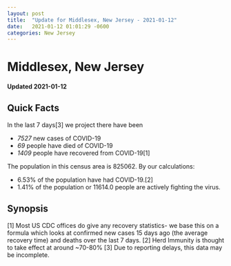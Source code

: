 ```yaml
---
layout: post
title:  "Update for Middlesex, New Jersey - 2021-01-12"
date:   2021-01-12 01:01:29 -0600
categories: New Jersey
---
```


# Middlesex, New Jersey
#### Updated 2021-01-12

## Quick Facts

In the last 7 days[3] we project there have been
- *7527* new cases of COVID-19
- *69* people have died of COVID-19
- *1409* people have recovered from COVID-19[1]

The population in this census area is 825062. By our calculations:
- 6.53% of the population have had COVID-19.[2]
- 1.41% of the population or 11614.0 people are actively fighting the virus.

## Synopsis




[1] Most US CDC offices do give any recovery statistics- we base this on a formula which looks at confirmed new cases
15 days ago (the average recovery time) and deaths over the last 7 days.
[2] Herd Immunity is thought to take effect at around ~70-80%
[3] Due to reporting delays, this data may be incomplete. 
    
